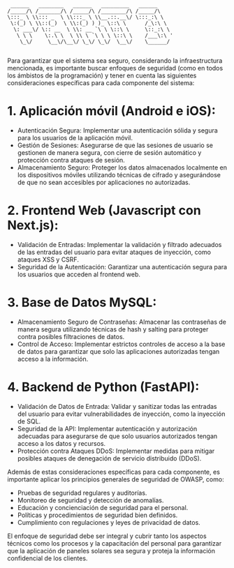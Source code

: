 ```

 ______   ________   ______   _________   ______      
/_____/\ /_______/\ /_____/\ /________/\ /_____/\     
\:::_ \ \\::: _  \ \\:::_ \ \\__.::.__\/ \:::_:\ \    
 \:(_) \ \\::(_)  \ \\:(_) ) )_ \::\ \      /_\:\ \   
  \: ___\/ \:: __  \ \\: __ `\ \ \::\ \     \::_:\ \  
   \ \ \    \:.\ \  \ \\ \ `\ \ \ \::\ \    /___\:\ ' 
    \_\/     \__\/\__\/ \_\/ \_\/  \__\/    \______/  
                                                      
```
Para garantizar que el sistema sea seguro, considerando la infraestructura mencionada, es importante buscar enfoques de seguridad (como en todos los ámbistos de la programación) y tener en cuenta las siguientes consideraciones específicas para cada componente del sistema:

# 1. Aplicación móvil (Android e iOS):
   - Autenticación Segura: Implementar una autenticación sólida y segura para los usuarios de la aplicación móvil.
   - Gestión de Sesiones: Asegurarse de que las sesiones de usuario se gestionen de manera segura, con cierre de sesión automático y protección contra ataques de sesión.
   - Almacenamiento Seguro: Proteger los datos almacenados localmente en los dispositivos móviles utilizando técnicas de cifrado y asegurándose de que no sean accesibles por aplicaciones no autorizadas.

# 2. Frontend Web (Javascript con Next.js):
   - Validación de Entradas: Implementar la validación y filtrado adecuados de las entradas del usuario para evitar ataques de inyección, como ataques XSS y CSRF.
   - Seguridad de la Autenticación: Garantizar una autenticación segura para los usuarios que acceden al frontend web.

# 3. Base de Datos MySQL:
   - Almacenamiento Seguro de Contraseñas: Almacenar las contraseñas de manera segura utilizando técnicas de hash y salting para proteger contra posibles filtraciones de datos.
   - Control de Acceso: Implementar estrictos controles de acceso a la base de datos para garantizar que solo las aplicaciones autorizadas tengan acceso a la información.

# 4. Backend de Python (FastAPI):
   - Validación de Datos de Entrada: Validar y sanitizar todas las entradas del usuario para evitar vulnerabilidades de inyección, como la inyección de SQL.
   - Seguridad de la API: Implementar autenticación y autorización adecuadas para asegurarse de que solo usuarios autorizados tengan acceso a los datos y recursos.
   - Protección contra Ataques DDoS: Implementar medidas para mitigar posibles ataques de denegación de servicio distribuido (DDoS).

Además de estas consideraciones específicas para cada componente, es importante aplicar los principios generales de seguridad de OWASP, como:

- Pruebas de seguridad regulares y auditorías.
- Monitoreo de seguridad y detección de anomalías.
- Educación y concienciación de seguridad para el personal.
- Políticas y procedimientos de seguridad bien definidos.
- Cumplimiento con regulaciones y leyes de privacidad de datos.

El enfoque de seguridad debe ser integral y cubrir tanto los aspectos técnicos como los procesos y la capacitación del personal para garantizar que la aplicación de paneles solares sea segura y proteja la información confidencial de los clientes.